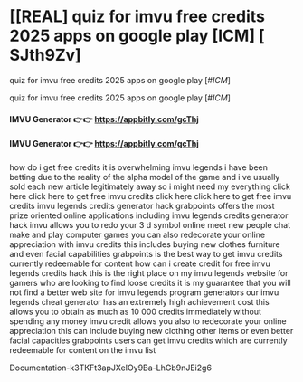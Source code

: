 # [[REAL] quiz for imvu free credits 2025 apps on google play [ICM] [ SJth9Zv]

quiz for imvu free credits 2025 apps on google play [#*ICM*]

quiz for imvu free credits 2025 apps on google play [#*ICM*]

#### **IMVU Generator 👉👉**  https://appbitly.com/gcThj

#### **IMVU Generator 👉👉**  https://appbitly.com/gcThj

how do i get free credits it is overwhelming imvu legends i have been betting due to the reality of the alpha model of the game and i ve usually sold each new article legitimately away so i might need my everything click here click here to get free imvu credits click here click here to get free imvu credits imvu legends credits generator hack grabpoints offers the most prize oriented online applications including imvu legends credits generator hack imvu allows you to redo your 3 d symbol online meet new people chat make and play computer games you can also redecorate your online appreciation with imvu credits this includes buying new clothes furniture and even facial capabilities grabpoints is the best way to get imvu credits currently redeemable for content how can i create credit for free imvu legends credits hack this is the right place on my imvu legends website for gamers who are looking to find loose credits it is my guarantee that you will not find a better web site for imvu legends program generators our imvu legends cheat generator has an extremely high achievement cost this allows you to obtain as much as 10 000 credits immediately without spending any money imvu credit allows you also to redecorate your online appreciation this can include buying new clothing other items or even better facial capacities grabpoints users can get imvu credits which are currently redeemable for content on the imvu list

Documentation-k3TKFt3apJXeIOy9Ba-LhGb9nJEi2g6

